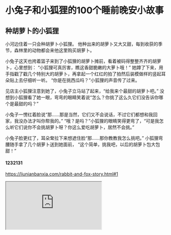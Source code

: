 # 小兔子和小狐狸的100个睡前晚安小故事
## 种胡萝卜的小狐狸
小河边住着一只会种胡萝卜小狐狸。
他种出来的胡萝卜又大又甜，每到收获的季节，森林里的动物都会来他这里购买胡萝卜。

小兔子这天也挎着篮子来到了小狐狸的胡萝卜摊前，看着被码得整整齐齐的胡萝卜，心里想到：
“小狐狸可真厉害，瞧这香甜脆嫩的大萝卜哦！”
她蹲了下来，用手指戳了戳几个特别大的胡萝卜，再拿起一个红红的拍了拍然后装模做样的竖起耳朵贴上去仔细听一听。
“你是在挑西瓜吗？”小狐狸的声音传了过来。

见店主小狐狸注意到她了，小兔子立马站了起来，“给我来个最甜的胡萝卜吧。”
没想到小狐狸看了她一眼，弯弯的眼睛笑着说“怎么？你挑了这么久它们没告诉你哪个是最甜的吗？”

小兔子一愣红着脸说“那……那是当然，它们又不会说话，不过它们都想和我回家，我没办法才叫你帮我的。”
“哦？是吗？”小狐狸的眼睛笑得更弯了，“可是我怎么听它们说你不会挑胡萝卜呀？你这么爱吃胡萝卜，居然不会挑。”

小兔子脸更红了，耳朵耷拉下来想遮住脸“那……那你教教我怎么挑吧。”
小狐狸弯腰随手拿了几个胡萝卜送到她面前，
“这个简单，挑我吧，以后的胡萝卜包大包甜！”
#### 1232131


https://liunianbanxia.com/rabbit-and-fox-story.html#1


<iframe src="https://liunianbanxia.com/rabbit-and-fox-story.html"></iframe>